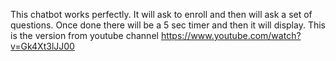 This chatbot works perfectly. It will ask to enroll and then will ask a set of questions. Once done there will be a 5 sec timer and then it will display. This is the version from youtube channel https://www.youtube.com/watch?v=Gk4Xt3lJJ00